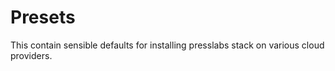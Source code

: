 Presets
===

This contain sensible defaults for installing presslabs stack on various cloud
providers.
